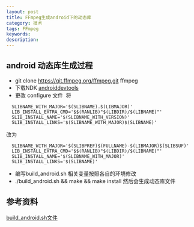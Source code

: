 ```yaml
---
layout: post
title: FFmpeg生成android下的动态库
category: 技术
tags: FFmpeg
keywords: 
description: 
---
```


## android 动态库生成过程 
* git clone https://git.ffmpeg.org/ffmpeg.git ffmpeg 
* 下载NDK  [androiddevtools](http://www.androiddevtools.cn/) 
* 更改 configure 文件
  将
  
```
  SLIBNAME_WITH_MAJOR='$(SLIBNAME).$(LIBMAJOR)'
  LIB_INSTALL_EXTRA_CMD='$$(RANLIB)"$(LIBDIR)/$(LIBNAME)"'
  SLIB_INSTALL_NAME='$(SLIBNAME_WITH_VERSION)'
  SLIB_INSTALL_LINKS='$(SLIBNAME_WITH_MAJOR)$(SLIBNAME)'
```

  改为
  
```
  SLIBNAME_WITH_MAJOR='$(SLIBPREF)$(FULLNAME)-$(LIBMAJOR)$(SLIBSUF)'
  LIB_INSTALL_EXTRA_CMD='$$(RANLIB)"$(LIBDIR)/$(LIBNAME)"'
  SLIB_INSTALL_NAME='$(SLIBNAME_WITH_MAJOR)'
  SLIB_INSTALL_LINKS='$(SLIBNAME)'   
```

* 编写build_android.sh 相关变量按照各自的环境修改 
* ./build_android.sh && make && make install 然后会生成动态库文件


## 参考资料
[build_android.sh文件](https://github.com/lyb6537/develop-resource/tree/master/FFmpeg/Android)

